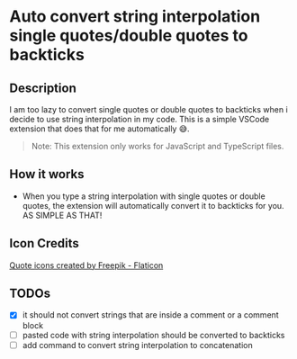 # Auto convert string interpolation single quotes/double quotes to backticks

## Description

I am too lazy to convert single quotes or double quotes to backticks when i decide to use string interpolation in my code. This is a simple VSCode extension that does that for me automatically 😅.

> Note: This extension only works for JavaScript and TypeScript files.

## How it works

- When you type a string interpolation with single quotes or double quotes, the extension will automatically convert it to backticks for you. AS SIMPLE AS THAT!

## Icon Credits

[Quote icons created by Freepik - Flaticon](https://www.flaticon.com/authors/freepik)

## TODOs

- [X] it should not convert strings that are inside a comment or a comment block
- [ ] pasted code with string interpolation should be converted to backticks
- [ ] add command to convert string interpolation to concatenation
